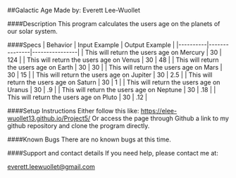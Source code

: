 ##Galactic Age
Made by: Everett Lee-Wuollet

####Description
This program calculates the users age on the planets of our solar system.


####Specs
| Behavior | Input Example | Output Example |
|----------|---------------|----------------|
| This will return the users age on Mercury | 30 | 124 |
| This will return the users age on Venus | 30 | 48 |
| This will return the users age on Earth | 30 | 30 |
| This will return the users age on Mars | 30 | 15 |
| This will return the users age on Jupiter | 30 | 2.5 |
| This will return the users age on Saturn | 30 | 1 |
| This will return the users age on Uranus | 30 | .9 |
| This will return the users age on Neptune | 30 | .18 |
| This will return the users age on Pluto | 30 | .12 |


####Setup Instructions
Either follow this like: https://elee-wuollet13.github.io/Project5/ Or access the page through Github a link to my github repository and clone the program directly.

####Known Bugs
There are no known bugs at this time.

####Support and contact details
If you need help, please contact me at:

everett.leewuollet@gmail.com
